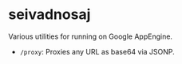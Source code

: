 seivadnosaj
===========

Various utilities for running on Google AppEngine.

 * `/proxy`: Proxies any URL as base64 via JSONP.
